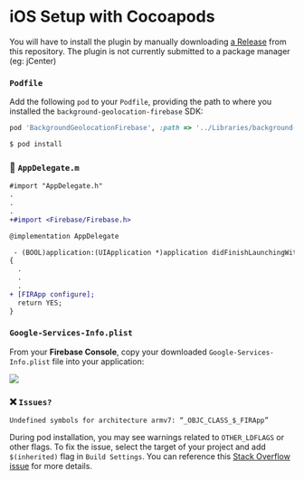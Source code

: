 # iOS Setup with Cocoapods

You will have to install the plugin by manually downloading [a Release](https://github.com/transistorsoft/background-geolocation-lt/releases) from this repository.  The plugin is not currently submitted to a package manager (eg: jCenter)

### `Podfile`

Add the following `pod` to your `Podfile`, providing the path to where you installed the `background-geolocation-firebase` SDK:

```ruby
pod 'BackgroundGeolocationFirebase', :path => '../Libraries/background-geolocation-firebase/ios/BackgroundGeolocationFirebase.podspec'
```

```bash
$ pod install
```

### :open_file_folder: **`AppDelegate.m`**

```diff
#import "AppDelegate.h"
.
.
.
+#import <Firebase/Firebase.h>

@implementation AppDelegate

 - (BOOL)application:(UIApplication *)application didFinishLaunchingWithOptions:(NSDictionary *)launchOptions
{
  .
  .
  .
+ [FIRApp configure];
  return YES;
}

```

### **`Google-Services-Info.plist`**

From your **Firebase Console**, copy your downloaded `Google-Services-Info.plist` file into your application:

![](https://dl.dropboxusercontent.com/s/4s7kfa6quusqk7i/Google-Services.plist.png?dl=1)

### :x: **`Issues?`**

```shell
Undefined symbols for architecture armv7: “_OBJC_CLASS_$_FIRApp”
```
During pod installation, you may see warnings related to `OTHER_LDFLAGS` or other flags. To fix the issue, select the target of your project and add `$(inherited)` flag in `Build Settings`. You can reference this [Stack Overflow issue](https://stackoverflow.com/questions/37344676/undefined-symbols-for-architecture-armv7-objc-class-firapp) for more details.